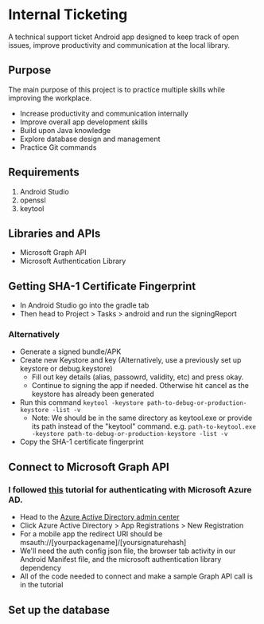 # Internal Ticketing
A technical support ticket Android app designed to keep track of open issues, improve productivity and communication at the local library.

## Purpose
The main purpose of this project is to practice multiple skills while improving the workplace.
* Increase productivity and communication internally
* Improve overall app development skills
* Build upon Java knowledge 
* Explore database design and management
* Practice Git commands

## Requirements
1. Android Studio
2. openssl
3. keytool

## Libraries and APIs
* Microsoft Graph API
* Microsoft Authentication Library

## Getting SHA-1 Certificate Fingerprint
* In Android Studio go into the gradle tab
* Then head to Project > Tasks > android and run the signingReport

### Alternatively
* Generate a signed bundle/APK
* Create new Keystore and key (Alternatively, use a previously set up keystore or debug.keystore)
	* Fill out key details (alias, passowrd, validity, etc) and press okay.
	* Continue to signing the app if needed. Otherwise hit cancel as the keystore has already been generated
* Run this command ```keytool -keystore path-to-debug-or-production-keystore -list -v```
	* Note: We should be in the same directory as keytool.exe or provide its path instead of the "keytool" command. e.g. ```path-to-keytool.exe -keystore path-to-debug-or-production-keystore -list -v```
* Copy the SHA-1 certificate fingerprint

## Connect to Microsoft Graph API
### I followed [this](https://docs.microsoft.com/en-us/azure/active-directory/develop/tutorial-v2-android) tutorial for authenticating with Microsoft Azure AD.
* Head to the [Azure Active Directory admin center](https://login.microsoftonline.com/organizations/oauth2/v2.0/authorize?redirect_uri=https%3A%2F%2Faad.portal.azure.com%2Fsignin%2Findex%2F&response_type=code%20id_token&scope=https%3A%2F%2Fmanagement.core.windows.net%2F%2Fuser_impersonation%20openid%20email%20profile&state=OpenIdConnect.AuthenticationProperties%3Dc7ytCNP61TAWu2B1xJoVi1gSCdgixcAvVfzleU3fIV5BZRiSMuFFGil3cYFEg6s8SFh1YaxS0BBwLfTWVZLm9eM4zj_h4rCWpZjFSrJJamVcgNYQwJKTg9XgAJr1xfR-UzoZU579onnQkTicSuc2Aa5Wqsc3FjhP259GQRCVIV7ICnVeIJt5HnlfPDwmlArwxDCeUor77P4R4Qtnwh8CPWajxApECGeAOmqxNYlDb09PJgT4QcDzR9FJBclgyEFgMRZdxNuOiBurwJhhLLo1wt5D7WLjRs93Ziv5IC3232U_i7xtsr6snPT15udR981DdF27kg08E4QT4EEAhxB6pMqe6zXSsOyULz2QiD3xQkdKk3hqcMuETGOleVUVj4X6&response_mode=form_post&nonce=637672513817645611.YjA2MjYzNjgtN2JiMy00ZTRmLTkzMDQtODVmN2I2MTRlODE0ZmRkNmZmOGEtMzk0YS00OWEwLWE4OWItMzdiOGNjNjVmYTM0&client_id=c44b4083-3bb0-49c1-b47d-974e53cbdf3c&site_id=501430&client-request-id=5cab1b65-00e0-4118-b736-e318fc1cdacb&x-client-SKU=ID_NET472&x-client-ver=6.11.0.0)
* Click Azure Active Directory > App Registrations > New Registration
* For a mobile app the redirect URI should be msauth://[yourpackagename]/[yoursignaturehash]
* We'll need the auth config json file, the browser tab activity in our Android Manifest file, and the microsoft authentication library dependency
* All of the code needed to connect and make a sample Graph API call is in the tutorial

## Set up the database